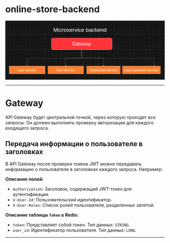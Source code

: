 # online-store-backend

![a_data/img.png](a_data/img.png)

---
# Gateway

API Gateway будет центральной точкой, через которую проходят все запросы. Он должен выполнять проверку авторизации для каждого входящего запроса.

## Передача информации о пользователе в заголовках

В API Gateway после проверки токена JWT можно передавать информацию о пользователе в заголовках каждого запроса. Например:

**Описание полей:**

* `Authorization`: Заголовок, содержащий JWT-токен для аутентификации.
* `X-User-Id`: Пользовательский идентификатор.
* `X-User-Roles`: Список ролей пользователя, разделенных запятой.

**Описание таблицы `Token` в Redis:**

* `token`: Представляет собой токен. Тип данных: `STRING`.
* `user_id`: Идентификатор пользователя. Тип данных: `LONG`.
---